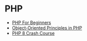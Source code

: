 # PHP

- [PHP For Beginners](challenge-001/README.md)
- [Object-Oriented Principles in PHP](challenge-002/README.md)
- [PHP 8 Crash Course](challenge-003/README.md)
